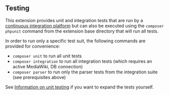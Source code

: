 ## Testing

This extension provides unit and integration tests that are run by a
[continuous integration platform][travis] but can also be executed using the
`composer phpunit` command from the extension base directory that will
run all tests.

In order to run only a specific test suit, the following commands are
provided for convenience:

* `composer unit` to run all unit tests
* `composer integration` to run all integration tests (which requires an
  active MediaWiki, DB connection)
* `composer parser` to run only the parser tests from the integration
  suite (see prerequisites above)

See [Information on unit testing][mw-testing] if you want to expand the
tests yourself.

[travis]: https://travis-ci.org/oetterer/BootstrapComponents
[mw-testing]: https://www.mediawiki.org/wiki/Manual:PHP_unit_testing
